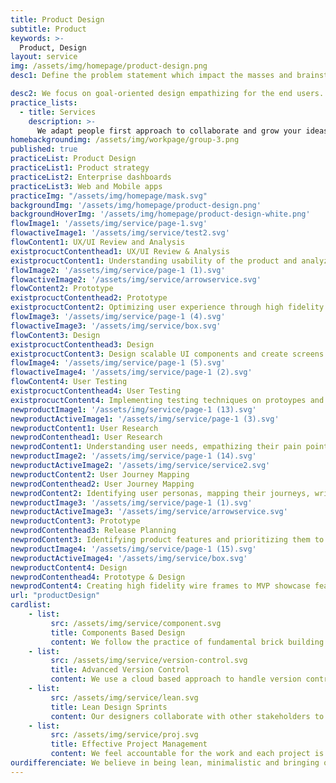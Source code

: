 ```yaml
---
title: Product Design
subtitle: Product
keywords: >-
  Product, Design
layout: service
img: /assets/img/homepage/product-design.png
desc1: Define the problem statement which impact the masses and brainstorm ideas to find a solution. Build a strong relationship between your application and its users.

desc2: We focus on goal-oriented design empathizing for the end users. We help you to design a simplified solution with a minimalist approach to provide a seamless customer experience and greater adoption.
practice_lists:
  - title: Services
    description: >-
      We adapt people first approach to collaborate and grow your ideas into human centered products or services.
homebackgroundimg: /assets/img/workpage/group-3.png
published: true
practiceList: Product Design
practiceList1: Product strategy
practiceList2: Enterprise dashboards
practiceList3: Web and Mobile apps
practiceImg: "/assets/img/homepage/mask.svg"
backgroundImg: '/assets/img/homepage/product-design.png'
backgroundHoverImg: '/assets/img/homepage/product-design-white.png'
flowImage1: '/assets/img/service/page-1.svg'
flowactiveImage1: '/assets/img/service/test2.svg'
flowContent1: UX/UI Review and Analysis
existprocuctContenthead1: UX/UI Review & Analysis
existprocuctContent1: Understanding usability of the product and analyzing the customer experience
flowImage2: '/assets/img/service/page-1 (1).svg'
flowactiveImage2: '/assets/img/service/arrowservice.svg'
flowContent2: Prototype
existprocuctContenthead2: Prototype
existprocuctContent2: Optimizing user experience through high fidelity wire-frame and validating the same with the customer
flowImage3: '/assets/img/service/page-1 (4).svg'
flowactiveImage3: '/assets/img/service/box.svg'
flowContent3: Design
existprocuctContenthead3: Design
existprocuctContent3: Design scalable UI components and create screens which showcases better usability and  experience
flowImage4: '/assets/img/service/page-1 (5).svg'
flowactiveImage4: '/assets/img/service/page-1 (2).svg'
flowContent4: User Testing
existprocuctContenthead4: User Testing
existprocuctContent4: Implementing testing techniques on protoypes and live sites. Listening to the end users to iterate and design better
newproductImage1: '/assets/img/service/page-1 (13).svg'
newproductActiveImage1: '/assets/img/service/page-1 (3).svg'
newproductContent1: User Research
newprodContenthead1: User Research
newprodContent1: Understanding user needs, empathizing their pain points, competitor analysis and bench marking features
newproductImage2: '/assets/img/service/page-1 (14).svg'
newproductActiveImage2: '/assets/img/service/service2.svg'
newproductContent2: User Journey Mapping
newprodContenthead2: User Journey Mapping
newprodContent2: Identifying user personas, mapping their journeys, writing user stories and use cases, keeping in mind scale and business complexities
newproductImage3: '/assets/img/service/page-1 (1).svg'
newproductActiveImage3: '/assets/img/service/arrowservice.svg'
newproductContent3: Prototype
newprodContenthead3: Release Planning
newprodContent3: Identifying product features and prioritizing them to define MVPs. Working with the developers and project managers to plan release cycles
newproductImage4: '/assets/img/service/page-1 (15).svg'
newproductActiveImage4: '/assets/img/service/box.svg'
newproductContent4: Design
newprodContenthead4: Prototype & Design
newprodContent4: Creating high fidelity wire frames to MVP showcase features. Get validation from customers and design to scale and launch
url: "productDesign"
cardlist: 
    - list:
         src: /assets/img/service/component.svg
         title: Components Based Design 
         content: We follow the practice of fundamental brick building to make hand-off to the developers becomes effortless
    - list:
         src: /assets/img/service/version-control.svg
         title: Advanced Version Control 
         content: We use a cloud based approach to handle version control for design artifacts to achieve fast and fluid with our design releases
    - list:
         src: /assets/img/service/lean.svg
         title: Lean Design Sprints 
         content: Our designers collaborate with other stakeholders to conduct effective sprint to identify and define the stages of product development.
    - list:
         src: /assets/img/service/proj.svg
         title: Effective Project Management
         content: We feel accountable for the work and each project is owned by one lead designer who ensures that quality is delivered.
ourdifferenciate: We believe in being lean, minimalistic and bringing out the usability of the product through our sprint sessions. Having worked with large enterprises for over 3+years makes it easier for us to understand the innovation driven scalable designs.          
---
```


